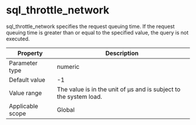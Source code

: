 sql_throttle_network
=========================================
<!-- # docslug#/oceanbase-database/oceanbase-database/V4.0.0/sql_throttle_network-1-2-3 -->
sql_throttle_network specifies the request queuing time. If the request queuing time is greater than or equal to the specified value, the query is not executed.


| **Property** | **Description** |
|--------|---------------|
| Parameter type | numeric |
| Default value | -1 |
| Value range | The value is in the unit of μs and is subject to the system load. |
| Applicable scope | Global |


